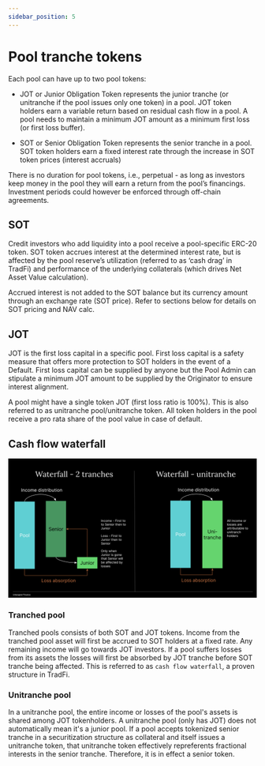 ```yaml
---
sidebar_position: 5
---
```


# Pool tranche tokens

Each pool can have up to two pool tokens:

- JOT or Junior Obligation Token represents the junior tranche (or unitranche if the pool issues only one token) in a pool. JOT token holders earn a variable return based on residual cash flow in a pool. A pool needs to maintain a minimum JOT amount as a minimum first loss (or first loss buffer).

- SOT or Senior Obligation Token represents the senior tranche in a pool. SOT token holders earn a fixed interest rate through the increase in SOT token prices (interest accruals)

There is no duration for pool tokens, i.e., perpetual - as long as investors keep money in the pool they will earn a return from the pool’s financings. Investment periods could however be enforced through off-chain agreements.

## SOT

Credit investors who add liquidity into a pool receive a pool-specific ERC-20 token. SOT token accrues interest at the determined interest rate, but is affected by the pool reserve’s utilization (referred to as ‘cash drag’ in TradFi) and performance of the underlying collaterals (which drives Net Asset Value calculation).

Accrued interest is not added to the SOT balance but its currency amount through an exchange rate (SOT price). Refer to sections below for details on SOT pricing and NAV calc.

## JOT

JOT is the first loss capital in a specific pool. First loss capital is a safety measure that offers more protection to SOT holders in the event of a Default. First loss capital can be supplied by anyone but the Pool Admin can stipulate a minimum JOT amount to be supplied by the Originator to ensure interest alignment.

A pool might have a single token JOT (first loss ratio is 100%). This is also referred to as unitranche pool/unitranche token. All token holders in the pool receive a pro rata share of the pool value in case of default. 

## Cash flow waterfall
![Cash flow waterfall](../../user-documentation/img/waterfall.png)

### Tranched pool
Tranched pools consists of both SOT and JOT tokens. Income from the tranched pool asset will first be accrued to SOT holders at a fixed rate. Any remaining income will go towards JOT investors. If a pool suffers losses from its assets the losses will first be absorbed by JOT tranche before SOT tranche being affected. This is referred to as `cash flow waterfall`, a proven structure in TradFi.

### Unitranche pool
In a unitranche pool, the entire income or losses of the pool's assets is shared among JOT tokenholders. A unitranche pool (only has JOT) does not automatically mean it's a junior pool. If a pool accepts tokenized senior tranche in a securitization structure as collateral and itself issues a unitranche token, that unitranche token effectively repreferents fractional interests in the senior tranche. Therefore, it is in effect a senior token.



